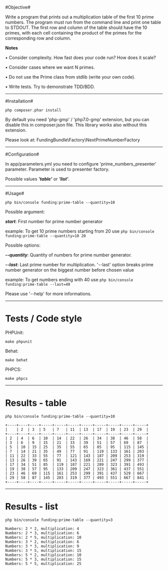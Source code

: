 #Objective#

Write a program that prints out a multiplication table of the first 10 prime numbers.
The program must run from the command line and print one table to STDOUT.
The first row and column of the table should have the 10 primes, with each cell containing the product of the primes for the corresponding row and column.

**Notes**

• Consider complexity. How fast does your code run? How does it scale?

• Consider cases where we want N primes.

• Do not use the Prime class from stdlib (write your own code).

• Write tests. Try to demonstrate TDD/BDD.

--------------

#Installation#

```php composer.phar install```

By default you need 'php-gmp' / 'php7.0-gmp' extension, but you can disable this in composer.json file.
This library works also without this extension.

Please look at: FundingBundle\Factory\NextPrimeNumberFactory

--------------

#Configuration#

In app/parameters.yml you need to configure 'prime_numbers_presenter' parameter.
Parameter is used to presenter factory.

Possible values ***'table'*** or ***'list'***.

--------------

#Usage#

```php bin/console funding:prime-table --quantity=10```

Possible argument:

 ***start***: First number for prime number generator

 example:
  To get 10 prime numbers starting from 20 use
  ```php bin/console funding:prime-table --quantity=10 20```


Possible options:

 ***--quantity***: Quantity of numbers for prime number generator.

 ***--last***: Last prime number for multiplication.
   '--last' option breaks prime number generator on the biggest number before chosen value

example:
  To get numbers ending with 40 use
  ```php bin/console funding:prime-table --last=40```

Please use '--help' for more informations.

--------------

# Tests / Code style #

PHPUnit:
```
make phpunit
```

Behat:
```
make behat
```

PHPCS:
```
make phpcs
```

--------------

# Results - table #

```
php bin/console funding:prime-table --quantity=10
```

```
+----+----+----+-----+-----+-----+-----+-----+-----+-----+-----+
|    | 2  | 3  | 5   | 7   | 11  | 13  | 17  | 19  | 23  | 29  |
+----+----+----+-----+-----+-----+-----+-----+-----+-----+-----+
| 2  | 4  | 6  | 10  | 14  | 22  | 26  | 34  | 38  | 46  | 58  |
| 3  | 6  | 9  | 15  | 21  | 33  | 39  | 51  | 57  | 69  | 87  |
| 5  | 10 | 15 | 25  | 35  | 55  | 65  | 85  | 95  | 115 | 145 |
| 7  | 14 | 21 | 35  | 49  | 77  | 91  | 119 | 133 | 161 | 203 |
| 11 | 22 | 33 | 55  | 77  | 121 | 143 | 187 | 209 | 253 | 319 |
| 13 | 26 | 39 | 65  | 91  | 143 | 169 | 221 | 247 | 299 | 377 |
| 17 | 34 | 51 | 85  | 119 | 187 | 221 | 289 | 323 | 391 | 493 |
| 19 | 38 | 57 | 95  | 133 | 209 | 247 | 323 | 361 | 437 | 551 |
| 23 | 46 | 69 | 115 | 161 | 253 | 299 | 391 | 437 | 529 | 667 |
| 29 | 58 | 87 | 145 | 203 | 319 | 377 | 493 | 551 | 667 | 841 |
+----+----+----+-----+-----+-----+-----+-----+-----+-----+-----+
```

--------------

# Results - list #

```
php bin/console funding:prime-table --quantity=3
```

```
Numbers: 2 * 2, multiplication: 4
Numbers: 2 * 3, multiplication: 6
Numbers: 2 * 5, multiplication: 10
Numbers: 3 * 2, multiplication: 6
Numbers: 3 * 3, multiplication: 9
Numbers: 3 * 5, multiplication: 15
Numbers: 5 * 2, multiplication: 10
Numbers: 5 * 3, multiplication: 15
Numbers: 5 * 5, multiplication: 25

```

